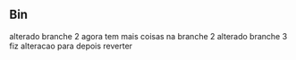 ## Bin

alterado branche 2
agora tem mais coisas na branche 2
alterado branche 3
fiz alteracao para depois reverter
